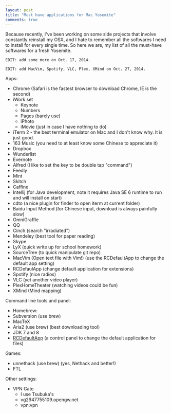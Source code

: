 ```yaml
---
layout: post
title: "Must have applications for Mac Yosemite"
comments: true
---
```


Because recently, I've been working on some side projects that involve constantly reinstall my OSX, and I hate to remember all the softwares I need to install for every single time. So here we are, my list of all the must-have softwares for a fresh Yosemite.

```
EDIT: add some more on Oct. 17, 2014.

EDIT: add MacVim, Spotify, VLC, Plex, XMind on Oct. 27, 2014.
```

Apps:

* Chrome (Safari is the fastest browser to download Chrome, IE is the second)
* iWork set
	* Keynote
	* Numbers
	* Pages (barely use)
	* iPhoto
	* iMovie (just in case I have nothing to do)
* iTerm 2 - the best terminal emulator on Mac and I don't know why. It is just good.
* 163 Music (you need to at least know some Chinese to appreciate it)
* Dropbox
* Wunderlist
* Evernote
* Alfred (I like to set the key to be double tap "command")
* Feedly
* Mint
* Skitch
* Caffine
* Intellij (for Java development, note it requires Java SE 6 runtime to run and will install on start)
* cdto (a nice plugin for finder to open iterm at current folder)
* Baidu Input Method (for Chinese input, download is always painfully slow)
* OmniGraffle
* QQ
* Cinch (search "irradiated")
* Mendeley (best tool for paper reading)
* Skype
* LyX (quick write up for school homework)
* SourceTree (to quick manipulate git repo)
* MacVim (Open text file with Vim!) (use the RCDefaultApp to change the default app setting)
* RCDefaulApp (change default application for extensions)
* Spotify (nice radios)
* VLC (yet another video player)
* PlexHomeTheater (watching videos could be fun)
* XMind (Mind mapping)

Command line tools and panel:

* Homebrew:
* Subversion (use brew)
* MacTeX
* Aria2 (use brew) (best downloading tool)
* JDK 7 and 8
* [RCDefaultApp](http://www.macupdate.com/app/mac/14618/rcdefaultapp) (a control panel to change the default application for files)

Games:

* unnethack (use brew) (yes, Nethack and better!)
* FTL

Other settings:

* VPN Gate
	* I use Tsubuka's
	* vg2947755109.opengw.net
	* vpn:vpn

